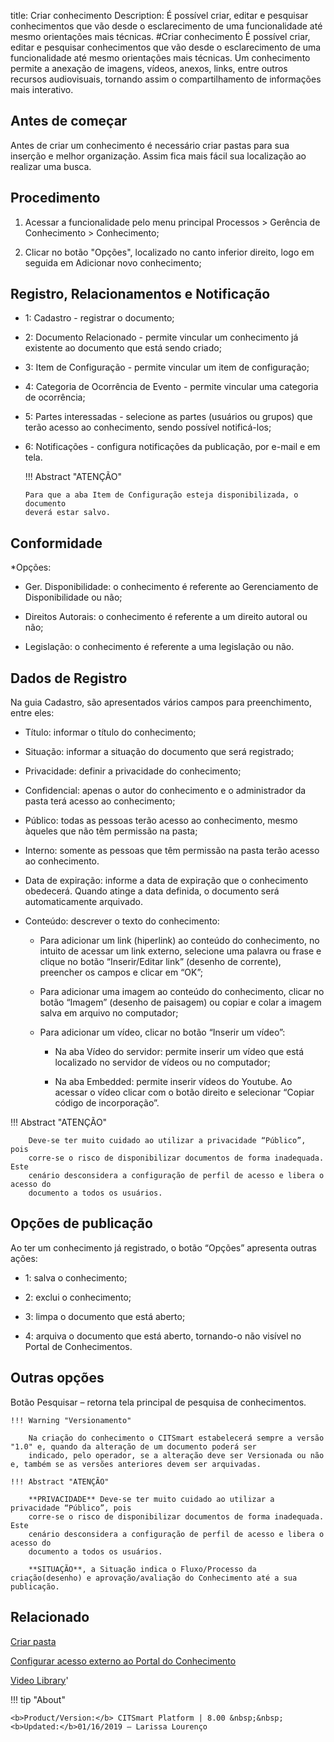 title: Criar conhecimento
Description: É possível criar, editar e pesquisar conhecimentos que vão desde o esclarecimento de uma funcionalidade até mesmo orientações mais técnicas.
#Criar conhecimento
É possível criar, editar e pesquisar conhecimentos que vão desde o esclarecimento de uma funcionalidade até mesmo orientações mais técnicas.
Um conhecimento permite a anexação de imagens, vídeos, anexos, links, entre outros recursos audiovisuais, tornando assim o compartilhamento de informações mais interativo.

Antes de começar
--------------------

Antes de criar um conhecimento é necessário criar pastas para sua inserção e
melhor organização. Assim fica mais fácil sua localização ao realizar uma busca.

Procedimento
----------------

1.  Acessar a funcionalidade pelo menu principal Processos \> Gerência de
    Conhecimento \> Conhecimento;

2.  Clicar no botão "Opções", localizado no canto inferior direito, logo em
    seguida em Adicionar novo conhecimento;
    
## Registro, Relacionamentos e Notificação

-   1: Cadastro - registrar o documento;

-   2: Documento Relacionado - permite vincular um conhecimento já existente ao
    documento que está sendo criado;

-   3: Item de Configuração - permite vincular um item de configuração;

-   4: Categoria de Ocorrência de Evento - permite vincular uma categoria de
    ocorrência;

-   5: Partes interessadas - selecione as partes (usuários ou grupos) que terão
    acesso ao conhecimento, sendo possível notificá-los;

-   6: Notificações - configura notificações da publicação, por e-mail e em
    tela.

    
    !!! Abstract "ATENÇÃO"

        Para que a aba Item de Configuração esteja disponibilizada, o documento
        deverá estar salvo.
  
## Conformidade

*Opções:

-   Ger. Disponibilidade: o conhecimento é referente ao Gerenciamento de
    Disponibilidade ou não;

-   Direitos Autorais: o conhecimento é referente a um direito autoral ou não;

-   Legislação: o conhecimento é referente a uma legislação ou não.

## Dados de Registro

Na guia Cadastro, são apresentados vários campos para preenchimento, entre eles:

-   Título: informar o título do conhecimento;

-   Situação: informar a situação do documento que será registrado;

-   Privacidade: definir a privacidade do conhecimento;

-   Confidencial: apenas o autor do conhecimento e o administrador da pasta terá
    acesso ao conhecimento;

-   Público: todas as pessoas terão acesso ao conhecimento, mesmo àqueles que
    não têm permissão na pasta;

-   Interno: somente as pessoas que têm permissão na pasta terão acesso ao
    conhecimento.

-   Data de expiração: informe a data de expiração que o conhecimento obedecerá.
    Quando atinge a data definida, o documento será automaticamente arquivado.

-   Conteúdo: descrever o texto do conhecimento:

    -   Para adicionar um link (hiperlink) ao conteúdo do conhecimento, no
        intuito de acessar um link externo, selecione uma palavra ou frase e
        clique no botão “Inserir/Editar link” (desenho de corrente), preencher
        os campos e clicar em “OK”;

    -   Para adicionar uma imagem ao conteúdo do conhecimento, clicar no botão
        “Imagem” (desenho de paisagem) ou copiar e colar a imagem salva em
        arquivo no computador;

    -   Para adicionar um vídeo, clicar no botão “Inserir um vídeo”:

        -   Na aba Vídeo do servidor: permite inserir um vídeo que está
            localizado no servidor de vídeos ou no computador;

        -   Na aba Embedded: permite inserir vídeos do Youtube. Ao acessar o
            vídeo clicar com o botão direito e selecionar “Copiar código de
            incorporação”.

!!! Abstract "ATENÇÃO"  

        Deve-se ter muito cuidado ao utilizar a privacidade “Público”, pois
        corre-se o risco de disponibilizar documentos de forma inadequada. Este
        cenário desconsidera a configuração de perfil de acesso e libera o acesso do
        documento a todos os usuários.


## Opções de publicação

   Ao ter um conhecimento já registrado, o botão “Opções” apresenta outras
  ações:

-   1: salva o conhecimento;

-   2: exclui o conhecimento;

-   3: limpa o documento que está aberto;

-   4: arquiva o documento que está aberto, tornando-o não visível no Portal de
    Conhecimentos.

    
 ## Outras opções   
    
Botão Pesquisar – retorna tela principal de pesquisa de conhecimentos.  


    !!! Warning "Versionamento"  

        Na criação do conhecimento o CITSmart estabelecerá sempre a versão "1.0" e, quando da alteração de um documento poderá ser
        indicado, pelo operador, se a alteração deve ser Versionada ou não e, também se as versões anteriores devem ser arquivadas.

    !!! Abstract "ATENÇÃO"  

        **PRIVACIDADE** Deve-se ter muito cuidado ao utilizar a privacidade “Público”, pois
        corre-se o risco de disponibilizar documentos de forma inadequada. Este
        cenário desconsidera a configuração de perfil de acesso e libera o acesso do
        documento a todos os usuários.
        
        **SITUAÇÃO**, a Situação indica o Fluxo/Processo da criação(desenho) e aprovação/avaliação do Conhecimento até a sua publicação.  

Relacionado
--------------------

[Criar pasta](/pt-br/citsmart-platform-8/processes/knowledge/configuration/create-folder.html)

[Configurar acesso externo ao Portal do Conhecimento](/pt-br/citsmart-platform-8/processes/knowledge/configuration/configure-external-access-knowledge-portal.html)

<i class='fa fa-youtube-play  fa-2x' style='color:#97ce17;vertical-align: middle;'> </i> [Video Library](https://www.youtube.com/playlist?list=PLB5qK2uzf2RPwkqhQwYU_EpvvGd29tSTA)'

!!! tip "About"

    <b>Product/Version:</b> CITSmart Platform | 8.00 &nbsp;&nbsp;
    <b>Updated:</b>01/16/2019 – Larissa Lourenço
